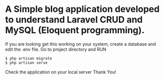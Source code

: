 
# A Simple blog application developed to understand Laravel CRUD and MySQL (Eloquent programming).

If you are looking get this working on your system, create a database and edit the .env file.
Go to project directory and RUN
```
$ php artisan migrate
$ php artisan serve 
```
Check the application on your local server
Thank You!
